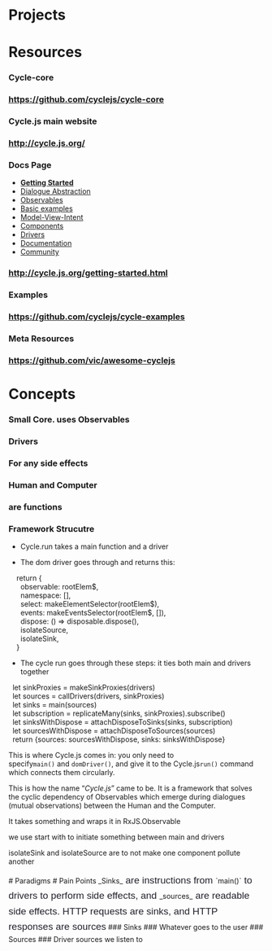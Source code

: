 # Projects
# Resources
### Cycle-core
### https://github.com/cyclejs/cycle-core
### Cycle.js main website
### http://cycle.js.org/
### Docs Page
*   **[Getting Started](http://cycle.js.org/getting-started.html)**
*   [Dialogue Abstraction](http://cycle.js.org/dialogue.html)
*   [Observables](http://cycle.js.org/observables.html)
*   [Basic examples](http://cycle.js.org/basic-examples.html)
*   [Model-View-Intent](http://cycle.js.org/model-view-intent.html)
*   [Components](http://cycle.js.org/components.html)
*   [Drivers](http://cycle.js.org/drivers.html)
*   [Documentation](http://cycle.js.org/documentation.html)
*   [Community](http://cycle.js.org/community.html)
### http://cycle.js.org/getting-started.html
### Examples
### https://github.com/cyclejs/cycle-examples
### Meta Resources
### https://github.com/vic/awesome-cyclejs
# Concepts
### Small Core. uses Observables
### Drivers
### For any side effects
### Human and Computer
### are functions
### Framework Strucutre
*   Cycle.run takes a main function and a driver  

*   The dom driver goes through and returns this:

<div>

<div>    return {</div>

<div>      observable: rootElem$,</div>

<div>      namespace: [],</div>

<div>      select: makeElementSelector(rootElem$),</div>

<div>      events: makeEventsSelector(rootElem$, []),</div>

<div>      dispose: () => disposable.dispose(),</div>

<div>      isolateSource,</div>

<div>      isolateSink,</div>

<div>    }</div>

</div>

<div>

*   The cycle run goes through these steps: it ties both main and drivers together

<div>

<div>  let sinkProxies = makeSinkProxies(drivers)</div>

<div>  let sources = callDrivers(drivers, sinkProxies)</div>

<div>  let sinks = main(sources)</div>

<div>  let subscription = replicateMany(sinks, sinkProxies).subscribe()</div>

<div>  let sinksWithDispose = attachDisposeToSinks(sinks, subscription)</div>

<div>  let sourcesWithDispose = attachDisposeToSources(sources)</div>

<div>  return {sources: sourcesWithDispose, sinks: sinksWithDispose}</div>

</div>

</div>

<div>

This is where Cycle.js comes in: you only need to specify`main()` and `domDriver()`, and give it to the Cycle.js`run()` command which connects them circularly. 

This is how the name “_Cycle.js_” came to be. It is a framework that solves the cyclic dependency of Observables which emerge during dialogues (mutual observations) between the Human and the Computer.

It takes something and wraps it in RxJS.Observable

we use start with to initiate something between main and drivers

isolateSink and isolateSource are to not make one component pollute another

</div>
# Paradigms
# Pain Points
_Sinks_<span style="color: rgb(36, 36, 45); font-family: 'Source Sans Pro', Calibri, Helvetica, sans-serif; font-size: 19px; line-height: 30.4px;"> are instructions from </span>`main()`<span style="color: rgb(36, 36, 45); font-family: 'Source Sans Pro', Calibri, Helvetica, sans-serif; font-size: 19px; line-height: 30.4px;"> to drivers to perform side effects, and </span>_sources_<span style="color: rgb(36, 36, 45); font-family: 'Source Sans Pro', Calibri, Helvetica, sans-serif; font-size: 19px; line-height: 30.4px;"> are readable side effects. HTTP requests are sinks, and HTTP responses are sources</span>
### Sinks
### Whatever goes to the user
### Sources
### Driver sources we listen to
